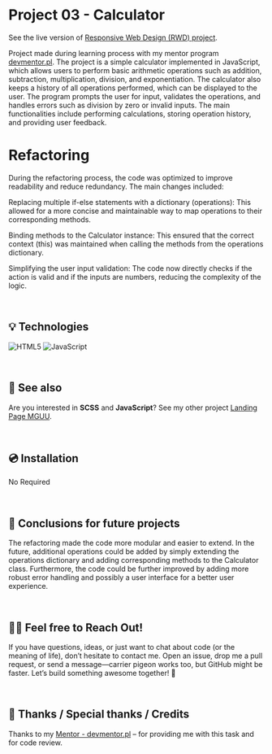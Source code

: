 # Project 03 - Calculator 

See the live version of [Responsive Web Design (RWD) project](https://code-mike-code.github.io/project-02/).

Project made during learning process with my mentor program [devmentor.pl](https://devmentor.pl/). The project is a simple calculator implemented in JavaScript, which allows users to perform basic arithmetic operations such as addition, subtraction, multiplication, division, and exponentiation. The calculator also keeps a history of all operations performed, which can be displayed to the user. The program prompts the user for input, validates the operations, and handles errors such as division by zero or invalid inputs. The main functionalities include performing calculations, storing operation history, and providing user feedback.


# Refactoring
During the refactoring process, the code was optimized to improve readability and reduce redundancy. 
The main changes included:

Replacing multiple if-else statements with a dictionary (operations): This allowed for a more concise and maintainable way to map operations to their corresponding methods.

Binding methods to the Calculator instance: This ensured that the correct context (this) was maintained when calling the methods from the operations dictionary.

Simplifying the user input validation: The code now directly checks if the action is valid and if the inputs are numbers, reducing the complexity of the logic.


&nbsp;
 
## 💡 Technologies
![HTML5](https://img.shields.io/badge/html5-%23E34F26.svg?style=for-the-badge&logo=html5&logoColor=white)
![JavaScript](https://img.shields.io/badge/logo-javascript-blue?logo=javascript)


&nbsp;
 
## 🔗 See also

Are you interested in **SCSS** and **JavaScript**? See my other project [Landing Page MGUU](https://code-mike-code.github.io/landing_page_project/).

&nbsp;
 
## 💿 Installation

No Required


&nbsp;

## 💭 Conclusions for future projects

The refactoring made the code more modular and easier to extend. In the future, additional operations could be added by simply extending the operations dictionary and adding corresponding methods to the Calculator class. Furthermore, the code could be further improved by adding more robust error handling and possibly a user interface for a better user experience.


&nbsp;

## 🙋‍♂️ Feel free to Reach Out!
If you have questions, ideas, or just want to chat about code (or the meaning of life), don’t hesitate to contact me. Open an issue, drop me a pull request, or send a message—carrier pigeon works too, but GitHub might be faster. Let’s build something awesome together! 🚀


&nbsp;

## 👏 Thanks / Special thanks / Credits
Thanks to my [Mentor - devmentor.pl](https://devmentor.pl/) – for providing me with this task and for code review.

